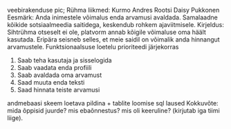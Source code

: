 veebirakenduse pic;
Rühma liikmed:
Kurmo Andres Rootsi
Daisy Pukkonen
Eesmärk:
Anda inimestele võimalus enda arvamusi avaldada. Samalaadne kõikide sotsiaalmeedia saitidega, keskendub 
rohkem ajaviitmisele.
Kirjeldus:
Sihtrühma otseselt ei ole, platvorm annab kõigile võimaluse oma häält kasutada. Eripära seisneb selles, et
meie saidil on võimalik anda hinnangut arvamustele. 
Funktsionaalsuse loetelu prioriteedi järjekorras
1. Saab teha kasutaja ja sisselogida
2. Saab vaadata enda profiili
3. Saab avaldada oma arvamust
4. Saad muuta enda teksti
5. Saad hinnata teiste arvamusi

andmebaasi skeem loetava pildina + tablite loomise sql laused
Kokkuvõte: 
 mida õppisid juurde? mis ebaõnnestus? mis oli keeruline? (kirjutab iga tiimi liige).
